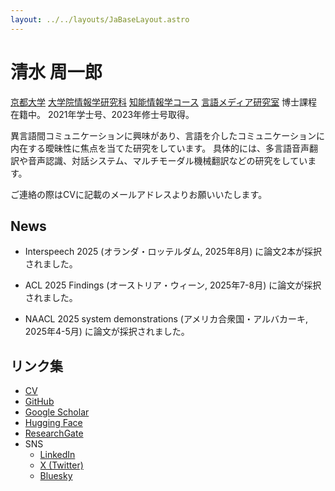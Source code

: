```yaml
---
layout: ../../layouts/JaBaseLayout.astro
---
```


# 清水 周一郎

[京都大学](https://www.kyoto-u.ac.jp/ja) [大学院情報学研究科](https://www.i.kyoto-u.ac.jp/) [知能情報学コース](https://www.ist.i.kyoto-u.ac.jp/) [言語メディア研究室](https://nlp.ist.i.kyoto-u.ac.jp/) 博士課程在籍中。
2021年学士号、2023年修士号取得。

異言語間コミュニケーションに興味があり、言語を介したコミュニケーションに内在する曖昧性に焦点を当てた研究をしています。
具体的には、多言語音声翻訳や音声認識、対話システム、マルチモーダル機械翻訳などの研究をしています。

ご連絡の際はCVに記載のメールアドレスよりお願いいたします。

## News

- Interspeech 2025 (オランダ・ロッテルダム, 2025年8月) に論文2本が採択されました。

- ACL 2025 Findings (オーストリア・ウィーン, 2025年7-8月) に論文が採択されました。

- NAACL 2025 system demonstrations (アメリカ合衆国・アルバカーキ, 2025年4-5月) に論文が採択されました。

## リンク集

- [CV](/assets/CV_Shimizu_20250519.pdf)
- [GitHub](https://github.com/cromz22)
- [Google Scholar](https://scholar.google.com/citations?user=_YhqXyUAAAAJ)
- [Hugging Face](https://huggingface.co/cromz22)
- [ResearchGate](https://www.researchgate.net/profile/Shuichiro-Shimizu-2)
- SNS
    - [LinkedIn](https://www.linkedin.com/in/shuichiro-shimizu-68666b232/)
    - [X (Twitter)](https://twitter.com/cromz22)
    - [Bluesky](https://bsky.app/profile/cromz22.bsky.social)
